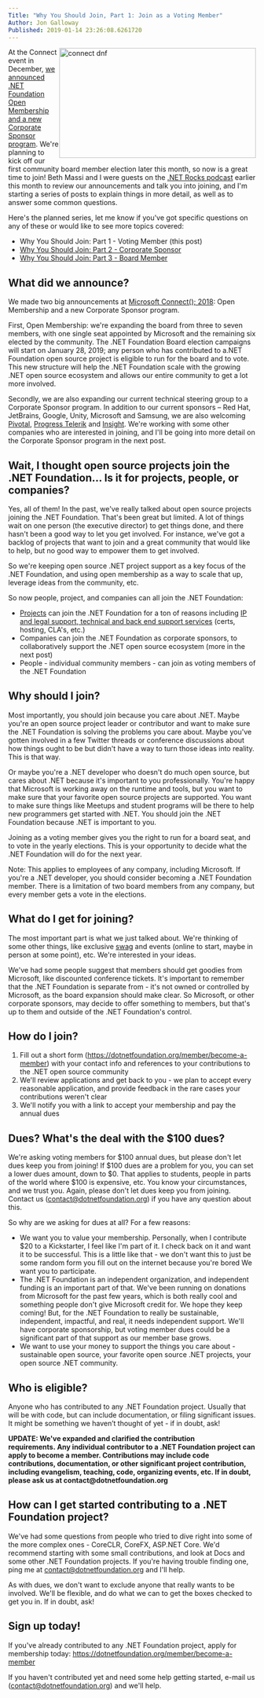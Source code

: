 ```yaml
---
Title: "Why You Should Join, Part 1: Join as a Voting Member"
Author: Jon Galloway
Published: 2019-01-14 23:26:08.6261720
---
```

<p><img alt="connect dnf" src="assets/posts/connect-dnf.png" style="float: right; width: 400px; height: 224px;" />At the Connect event in December, <a href="/blog/2018/12/04/announcing-net-foundation-open-membership">we announced .NET Foundation Open Membership and a new Corporate Sponsor program</a>. We're planning to kick off our first community board member election later this month, so now is a great time to join! Beth Massi and I were guests on the <a href="https://dotnetrocks.com/?show=1611">.NET Rocks podcast</a> earlier this month to review our announcements and talk you into joining, and I'm starting a series of posts to explain things in more detail, as well as to answer some common questions.</p>

<p>Here's the planned series, let me know if you've got specific questions on any of these or would like to see more topics covered:</p>

<ul>
<li>Why You Should Join: Part 1 - Voting Member (this post)</li>
<li><a href="/blog/2019/01/16/why-you-should-join-part-2-corporate-sponsor">Why You Should Join: Part 2 - Corporate Sponsor</a></li>
<li><a href="/blog/2019/01/23/why-you-should-join-part-3-become-a-board-member">Why You Should Join: Part 3 - Board Member</a></li>
</ul>

<h2>What did we announce?</h2>

<p>We made two big announcements at <a href="https://www.microsoft.com/en-us/connectevent">Microsoft Connect(); 2018</a>: Open Membership and a new Corporate Sponsor program.</p>

<p>First, Open Membership: we're expanding the board from three to seven members, with one single seat appointed by Microsoft and the remaining six elected by the community. The .NET Foundation Board election campaigns will start o<a>n January 28, 2019</a>; any person who has contributed to a.NET Foundation open source project is eligible to run for the board and to vote. This new structure will help the .NET Foundation scale with the growing .NET open source ecosystem and allows our entire community to get a lot more involved.</p>

<p>Secondly, we are also expanding our current technical steering group to a Corporate Sponsor program. In addition to our current sponsors – Red Hat, JetBrains, Google, Unity, Microsoft and Samsung, we are also welcoming <a href="https://content.pivotal.io/blog/you-re-investing-in-net-and-so-are-we-pivotal-is-now-a-corporate-sponsor-of-the-net-foundation">Pivotal</a>, <a href="https://www.telerik.com/blogs/progress-announces-support-visual-studio-2019-net-core-3-net-foundation-more">Progress Telerik</a> and <a href="https://www.insight.com/">Insight</a>. We're working with some other companies who are interested in joining, and I'll be going into more detail on the Corporate Sponsor program in the next post.</p>

<h2>Wait, I thought open source projects join the .NET Foundation… Is it for projects, people, or companies?</h2>

<p>Yes, all of them! In the past, we've really talked about open source projects joining the .NET Foundation. That's been great but limited. A lot of things wait on one person (the executive director) to get things done, and there hasn't been a good way to let you get involved. For instance, we've got a backlog of projects that want to join and a great community that would like to help, but no good way to empower them to get involved.</p>

<p>So we're keeping open source .NET project support as a key focus of the .NET Foundation, and using open membership as a way to scale that up, leverage ideas from the community, etc.</p>

<p>So now people, project, and companies can all join the .NET Foundation:</p>

<ul>
<li><a href="/projects">Projects</a> can join the .NET Foundation for a ton of reasons including <a href="/about">IP and legal support, technical and back end support services</a> (certs, hosting, CLA's, etc.)</li>
<li>Companies can join the .NET Foundation as corporate sponsors, to collaboratively support the .NET open source ecosystem (more in the next post)</li>
<li>People - individual community members - can join as voting members of the .NET Foundation</li>
</ul>

<h2>Why should I join?</h2>

<p>Most importantly, you should join because you care about .NET. Maybe you're an open source project leader or contributor and want to make sure the .NET Foundation is solving the problems you care about. Maybe you've gotten involved in a few Twitter threads or conference discussions about how things ought to be but didn't have a way to turn those ideas into reality. This is that way.</p>

<p>Or maybe you're a .NET developer who doesn't do much open source, but cares about .NET because it's important to you professionally. You're happy that Microsoft is working away on the runtime and tools, but you want to make sure that your favorite open source projects are supported. You want to make sure things like Meetups and student programs will be there to help new programmers get started with .NET. You should join the .NET Foundation because .NET is important to you.</p>

<p>Joining as a voting member gives you the right to run for a board seat, and to vote in the yearly elections. This is your opportunity to decide what the .NET Foundation will do for the next year.</p>

<p>Note: This applies to employees of any company, including Microsoft. If you're a .NET developer, you should consider becoming a .NET Foundation member. There is a limitation of two board members from any company, but every member gets a vote in the elections.</p>

<h2>What do I get for joining?</h2>

<p>The most important part is what we just talked about. We're thinking of some other things, like exclusive <a href="https://aka.ms/dnfstore">swag</a> and events (online to start, maybe in person at some point), etc. We're interested in your ideas.</p>

<p>We've had some people suggest that members should get goodies from Microsoft, like discounted conference tickets. It's important to remember that the .NET Foundation is separate from - it's not owned or controlled by Microsoft, as the board expansion should make clear. So Microsoft, or other corporate sponsors, may decide to offer something to members, but that's up to them and outside of the .NET Foundation's control.</p>

<h2>How do I join?</h2>

<ol>
<li>Fill out a short form (<a href="/member/become-a-member">https://dotnetfoundation.org/member/become-a-member</a>) with your contact info and references to your contributions to the .NET open source community</li>
<li>We'll review applications and get back to you - we plan to accept every reasonable application, and provide feedback in the rare cases your contributions weren't clear</li>
<li>We'll notify you with a link to accept your membership and pay the annual dues</li>
</ol>

<h2>Dues? What's the deal with the $100 dues?</h2>

<p>We're asking voting members for $100 annual dues, but please don't let dues keep you from joining! If $100 dues are a problem for you, you can set a lower dues amount, down to $0. That applies to students, people in parts of the world where $100 is expensive, etc. You know your circumstances, and we trust you. Again, please don't let dues keep you from joining. Contact us (<a href="mailto:contact@dotnetfoundation.org">contact@dotnetfoundation.org</a>) if you have any question about this.</p>

<p>So why are we asking for dues at all? For a few reasons:</p>

<ul>
<li>We want you to value your membership. Personally, when I contribute $20 to a Kickstarter, I feel like I'm part of it. I check back on it and want it to be successful. This is a little like that - we don't want this to just be some random form you fill out on the internet because you're bored We want you to participate.</li>
<li>The .NET Foundation is an independent organization, and independent funding is an important part of that. We've been running on donations from Microsoft for the past few years, which is both really cool and something people don't give Microsoft credit for. We hope they keep coming! But, for the .NET Foundation to really be sustainable, independent, impactful, and real, it needs independent support. We'll have corporate sponsorship, but voting member dues could be a significant part of that support as our member base grows.</li>
<li>We want to use your money to support the things you care about - sustainable open source, your favorite open source .NET projects, your open source .NET community.</li>
</ul>

<h2>Who is eligible?</h2>

<p>Anyone who has <a>contributed</a>&nbsp;to any .NET Foundation project. Usually&nbsp;that will be with code, but can include documentation, or filing significant issues. It might be something we haven’t thought of yet - if in doubt, ask!</p>

<p><strong>UPDATE: We've expanded and clarified the contribution requirements.&nbsp;Any individual contributor to a .NET Foundation project can apply to become a member. Contributions may include code contributions, documentation, or other significant project contribution, including evangelism, teaching, code, organizing events, etc. If in doubt, please ask us at&nbsp;contact@dotnetfoundation.org</strong></p>

<h2>How can I get started contributing to a .NET Foundation project?</h2>

<p>We've had some questions from people who tried to dive right into some of the more complex ones - CoreCLR, CoreFX, ASP.NET Core. We'd recommend starting with some small contributions, and look at Docs and some other .NET Foundation projects. If you're having trouble finding one, ping me at <a href="mailto:contact@dotnetfoundation.org">contact@dotnetfoundation.org</a> and I'll help.</p>

<p>As with dues, we don't want to exclude anyone that really wants to be involved. We'll be flexible, and do what we can to get the boxes checked to get you in. If in doubt, ask!</p>

<h2>Sign up today!</h2>

<p>If you've already contributed to any .NET Foundation project, apply for membership today: <a href="/member/become-a-member">https://dotnetfoundation.org/member/become-a-member</a></p>

<p>If you haven't contributed yet and need some help getting started, e-mail us (<a href="mailto:contact@dotnetfoundation.org">contact@dotnetfoundation.org</a>) and we'll help.</p>
